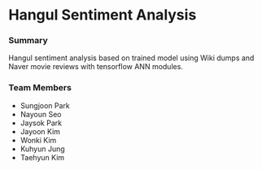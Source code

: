 # Hangul Sentiment Analysis

### Summary
   Hangul sentiment analysis based on trained model using Wiki dumps and Naver movie reviews with tensorflow ANN modules. 
   
### Team Members
   * Sungjoon Park
   * Nayoun Seo
   * Jaysok Park
   * Jayoon Kim
   * Wonki Kim
   * Kuhyun Jung
   * Taehyun Kim

